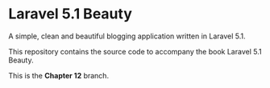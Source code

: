# Laravel 5.1 Beauty

A simple, clean and beautiful blogging application written in Laravel 5.1.

This repository contains the source code to accompany the book Laravel 5.1 Beauty.

This is the **Chapter 12** branch.